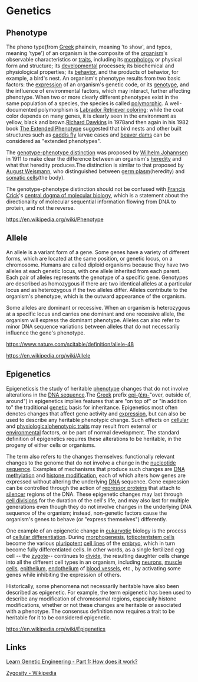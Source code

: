 # Genetics

## Phenotype

The pheno type(from [Greek](https://en.wikipedia.org/wiki/Greek_language) phainein, meaning 'to show', and typos, meaning 'type') of an organism is the composite of the [organism](https://en.wikipedia.org/wiki/Organism)'s observable characteristics or [traits](https://en.wikipedia.org/wiki/Trait_(biology)), including its [morphology](https://en.wikipedia.org/wiki/Morphology_(biology)) or physical form and structure; its [developmental](https://en.wikipedia.org/wiki/Developmental_biology) processes; its biochemical and physiological properties; its [behavior](https://en.wikipedia.org/wiki/Behavior), and the products of behavior, for example, a bird's nest. An organism's phenotype results from two basic factors: the [expression](https://en.wikipedia.org/wiki/Gene_expression) of an organism's genetic code, or its [genotype](https://en.wikipedia.org/wiki/Genotype), and the influence of environmental factors, which may interact, further affecting phenotype. When two or more clearly different phenotypes exist in the same population of a species, the species is called [polymorphic](https://en.wikipedia.org/wiki/Polymorphism_(biology)). A well-documented polymorphism is [Labrador Retriever coloring](https://en.wikipedia.org/wiki/Labrador_Retriever_coat_colour_genetics); while the coat color depends on many genes, it is clearly seen in the environment as yellow, black and brown.[Richard Dawkins](https://en.wikipedia.org/wiki/Richard_Dawkins) in 1978and then again in his 1982 book [The Extended Phenotype](https://en.wikipedia.org/wiki/The_Extended_Phenotype) suggested that bird nests and other built structures such as [caddis fly](https://en.wikipedia.org/wiki/Caddis_fly) larvae cases and [beaver dams](https://en.wikipedia.org/wiki/Beaver_dam) can be considered as "extended phenotypes".

The [genotype-phenotype distinction](https://en.wikipedia.org/wiki/Genotype-phenotype_distinction) was proposed by [Wilhelm Johannsen](https://en.wikipedia.org/wiki/Wilhelm_Johannsen) in 1911 to make clear the difference between an organism's [heredity](https://en.wikipedia.org/wiki/Heredity) and what that heredity produces.The distinction is similar to that proposed by [August Weismann](https://en.wikipedia.org/wiki/August_Weismann), who distinguished between [germ plasm](https://en.wikipedia.org/wiki/Germ_plasm)(heredity) and [somatic cells](https://en.wikipedia.org/wiki/Somatic_cell)(the body).

The genotype-phenotype distinction should not be confused with [Francis Crick](https://en.wikipedia.org/wiki/Francis_Crick)'s [central dogma of molecular biology](https://en.wikipedia.org/wiki/Central_dogma_of_molecular_biology), which is a statement about the directionality of molecular sequential information flowing from DNA to protein, and not the reverse.

<https://en.wikipedia.org/wiki/Phenotype>

## Allele

An allele is a variant form of a gene. Some genes have a variety of different forms, which are located at the same position, or genetic locus, on a chromosome. Humans are called diploid organisms because they have two alleles at each genetic locus, with one allele inherited from each parent. Each pair of alleles represents the genotype of a specific gene. Genotypes are described as homozygous if there are two identical alleles at a particular locus and as heterozygous if the two alleles differ. Alleles contribute to the organism's phenotype, which is the outward appearance of the organism.

Some alleles are dominant or recessive. When an organism is heterozygous at a specific locus and carries one dominant and one recessive allele, the organism will express the dominant phenotype. Alleles can also refer to minor DNA sequence variations between alleles that do not necessarily influence the gene's phenotype.

<https://www.nature.com/scitable/definition/allele-48>

<https://en.wikipedia.org/wiki/Allele>

## Epigenetics

Epigeneticsis the study of heritable [phenotype](https://en.wikipedia.org/wiki/Phenotype) changes that do not involve alterations in the [DNA sequence](https://en.wikipedia.org/wiki/DNA_sequence).The [Greek](https://en.wikipedia.org/wiki/Ancient_Greek) prefix [epi-](https://en.wiktionary.org/wiki/epi-)([ἐπι-](https://en.wiktionary.org/wiki/%E1%BC%90%CF%80%CE%B9-#Ancient_Greek)"over, outside of, around") in epigenetics implies features that are "on top of" or "in addition to" the traditional [genetic](https://en.wikipedia.org/wiki/Gene) basis for inheritance. Epigenetics most often denotes changes that affect gene activity and [expression](https://en.wikipedia.org/wiki/Gene_expression), but can also be used to describe any heritable phenotypic change. Such effects on [cellular](https://en.wikipedia.org/wiki/Cell_(biology)) and [physiological](https://en.wikipedia.org/wiki/Physiology)[phenotypic traits](https://en.wikipedia.org/wiki/Phenotypic_trait) may result from external or [environmental](https://en.wikipedia.org/wiki/Environment_(biophysical)) factors, or be part of normal development. The standard definition of epigenetics requires these alterations to be heritable, in the progeny of either cells or organisms.

The term also refers to the changes themselves: functionally relevant changes to the genome that do not involve a change in the [nucleotide sequence](https://en.wikipedia.org/wiki/Nucleotide_sequence). Examples of mechanisms that produce such changes are [DNA methylation](https://en.wikipedia.org/wiki/DNA_methylation) and [histone modification](https://en.wikipedia.org/wiki/Histone_modification), each of which alters how genes are expressed without altering the underlying [DNA](https://en.wikipedia.org/wiki/DNA) sequence. Gene expression can be controlled through the action of [repressor proteins](https://en.wikipedia.org/wiki/Repressor_protein) that attach to [silencer](https://en.wikipedia.org/wiki/Silencer_(DNA)) regions of the DNA. These epigenetic changes may last through [cell divisions](https://en.wikipedia.org/wiki/Cell_division) for the duration of the cell's life, and may also last for multiple generations even though they do not involve changes in the underlying DNA sequence of the organism; instead, non-genetic factors cause the organism's genes to behave (or "express themselves") differently.

One example of an epigenetic change in [eukaryotic](https://en.wikipedia.org/wiki/Eukaryotic) biology is the process of [cellular differentiation](https://en.wikipedia.org/wiki/Cellular_differentiation). During [morphogenesis](https://en.wikipedia.org/wiki/Morphogenesis), [totipotent](https://en.wikipedia.org/wiki/Totipotent)[stem cells](https://en.wikipedia.org/wiki/Stem_cells) become the various [pluripotent](https://en.wikipedia.org/wiki/Pluripotent) [cell lines](https://en.wikipedia.org/wiki/Cell_line) of the [embryo](https://en.wikipedia.org/wiki/Embryo), which in turn become fully differentiated cells. In other words, as a single fertilized egg cell -- the [zygote](https://en.wikipedia.org/wiki/Zygote)-- continues to [divide](https://en.wikipedia.org/wiki/Mitosis), the resulting daughter cells change into all the different cell types in an organism, including [neurons](https://en.wikipedia.org/wiki/Neurons), [muscle cells](https://en.wikipedia.org/wiki/Muscle_cells), [epithelium](https://en.wikipedia.org/wiki/Epithelium), [endothelium](https://en.wikipedia.org/wiki/Endothelium) of [blood vessels](https://en.wikipedia.org/wiki/Blood_vessels), etc., by activating some genes while inhibiting the expression of others.

Historically, some phenomena not necessarily heritable have also been described as epigenetic. For example, the term epigenetic has been used to describe any modification of chromosomal regions, especially histone modifications, whether or not these changes are heritable or associated with a phenotype. The consensus definition now requires a trait to be heritable for it to be considered epigenetic.

<https://en.wikipedia.org/wiki/Epigenetics>

## Links

[Learn Genetic Engineering - Part 1: How does it work?](https://www.youtube.com/watch?v=E_TAHxPBqKY)

[Zygosity - Wikipedia](https://en.wikipedia.org/wiki/Zygosity)
